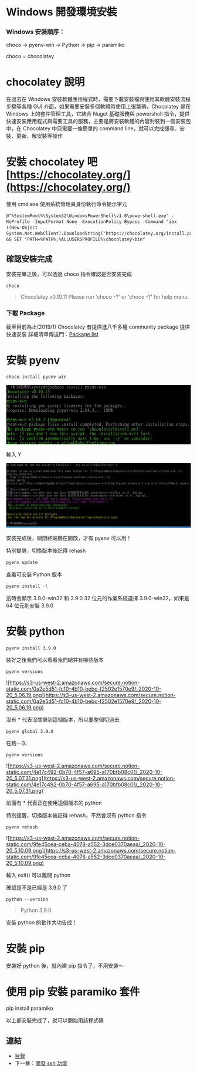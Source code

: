 # Windows 開發環境安裝

### Windows 安裝順序：
choco → pyenv-win → Python → pip → paramiko

choco = chocolatey

# chocolatey 說明
在過去在 Windows 安裝軟體應用程式時，需要下載安裝檔與使用其軟體安裝流程步驟等各種 GUI 介面，如果需要安裝多個軟體時使用上很繁瑣，Chocolatey 是在 Windows 上的套件管理工具，它結合 Nuget 基礎服務與 powershell 指令，提供快速安裝應用程式與需要工具的服務，主要是將安裝軟體的內容封裝到一個安裝包中，在 Chocolatey 中只需要一條簡單的 command line，就可以完成搜尋、安裝、更新、解安裝等操作

# 安裝 chocolatey 吧 [https://chocolatey.org/](https://chocolatey.org/)
使用 cmd.exe 
使用系統管理員身份執行命令提示字元
``` Shell
@"%SystemRoot%\System32\WindowsPowerShell\v1.0\powershell.exe" -NoProfile -InputFormat None -ExecutionPolicy Bypass -Command "iex ((New-Object System.Net.WebClient).DownloadString('https://chocolatey.org/install.ps1'))" && SET "PATH=%PATH%;%ALLUSERSPROFILE%\chocolatey\bin"
```

## 確認安裝完成
安裝完畢之後，可以透過 choco 指令確認是否安裝完成
```Shell
choco
```
> Chocolatey v0.10.11
Please run 'choco -?' or 'choco <command> -?' for help menu.

### 下載 Package
截至目前為止(2019/1) Chocolatey 有提供進八千多種 community package 提供快速安裝
詳細清單傳送門：[Package list](https://chocolatey.org/packages)

# 安裝 pyenv

```bash
choco install pyenv-win
```
![](images/00-Windows_pyenv-win.png)

輸入 Y

![](images/00-Windows_pyenv-win-Y.png)

安裝完成後，關閉終端機在開啟，才有 pyenv 可以用！

特別提醒，切換版本後記得 rehash
```bash
pyenv update
```

查看可安装 Python 版本
```bash
pyenv install -l
```

這時會顯示 3.9.0-win32 和 3.9.0
32 位元的作業系統選擇 3.9.0-win32，如果是 64 位元則安裝 3.9.0
# 安裝 python

```
pyenv install 3.9.0
```

裝好之後我們可以看看我們總共有哪些版本

```
pyenv versions
```

![https://s3-us-west-2.amazonaws.com/secure.notion-static.com/0a2e5d51-fc10-4b10-bebc-f2502e1570e9/_2020-10-20_5.06.19.png](https://s3-us-west-2.amazonaws.com/secure.notion-static.com/0a2e5d51-fc10-4b10-bebc-f2502e1570e9/_2020-10-20_5.06.19.png)

沒有 * 代表沒關聯到這個版本，所以要整個切過去

```
pyenv global 3.9.0
```

在跑一次

```
pyenv versions
```

![https://s3-us-west-2.amazonaws.com/secure.notion-static.com/4e17c492-0b70-4f57-a695-a170bfb08c01/_2020-10-20_5.07.31.png](https://s3-us-west-2.amazonaws.com/secure.notion-static.com/4e17c492-0b70-4f57-a695-a170bfb08c01/_2020-10-20_5.07.31.png)

前面有 * 代表正在使用這個版本的 python

特別提醒，切換版本後記得 rehash，不然會沒有 python 指令

```bash
pyenv rehash
```

![https://s3-us-west-2.amazonaws.com/secure.notion-static.com/9fe45cea-ceba-4078-a552-3dce0370aeaa/_2020-10-20_5.10.09.png](https://s3-us-west-2.amazonaws.com/secure.notion-static.com/9fe45cea-ceba-4078-a552-3dce0370aeaa/_2020-10-20_5.10.09.png)

輸入 exit() 可以離開 python

確認是不是已經是 3.9.0 了

```
python --version
```

> Python 3.9.0

安裝 python 的動作大功告成！

# **安裝 pip**

安裝好 python 後，就內建 pip 指令了，不用安裝～

# **使用 pip 安裝 paramiko 套件**

pip install paramiko

以上都安裝完成了，就可以開始用該程式碼

## 連結

- [目錄](directory.md)
- 下一章：[開發 ssh 功能](01.1.md)
